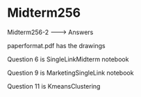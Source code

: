 # Midterm256

Midterm256-2 ---> Answers

paperformat.pdf has the drawings 



Question 6 is SingleLinkMidterm notebook


Question 9 is MarketingSingleLink notebook

Question 11 is KmeansClustering



